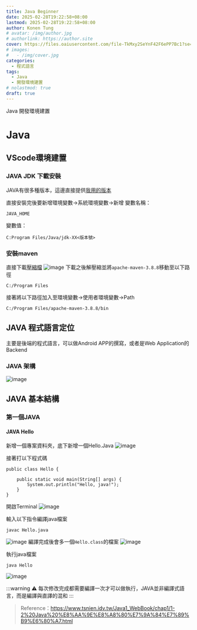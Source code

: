 ```yaml
---
title: Java Beginner
date: 2025-02-28T19:22:58+08:00
lastmod: 2025-02-28T19:22:58+08:00
author: Konen Tung
# avatar: /img/author.jpg
# authorlink: https://author.site
cover: https://files.oaiusercontent.com/file-TkMxy2SeYnF42F6ePP7Bc1?se=2025-02-28T11%3A36%3A56Z&sp=r&sv=2024-08-04&sr=b&rscc=max-age%3D604800%2C%20immutable%2C%20private&rscd=attachment%3B%20filename%3D752b9aff-a1fa-4427-8e12-789d0b83418f.webp&sig=BuMYjdaay057SCtjCG2kVomddGcRZTNH62iQ14M87vc%3D
# images:
#   - /img/cover.jpg
categories:
  - 程式語言
tags:
  - Java
  - 開發環境建置
# nolastmod: true
draft: true
---
```


Java 開發環境建置

<!--more-->

Java
===

## VScode環境建置

### JAVA JDK 下載安裝

JAVA有很多種版本，這邊直接提供[我用的版本](https://www.oracle.com/java/technologies/downloads/)

直接安裝完後要新增環境變數→系統環境變數→新增
變數名稱：
```
JAVA_HOME
```
變數值：
```
C:Program Files/Java/jdk-XX<版本號>
```

### 安裝maven
直接下載[壓縮檔](https://maven.apache.org/download.cgi)
![image](https://hackmd.io/_uploads/SkBcoqZ5yx.png)
下載之後解壓縮並將`apache-maven-3.8.8`移動至以下路徑
```
C:/Program Files
```
接著將以下路徑加入至環境變數→使用者環境變數→Path
```
C:/Program Files/apache-maven-3.8.8/bin
```

## JAVA 程式語言定位
主要是後端的程式語言，可以做Android APP的撰寫，或者是Web Application的Backend

### JAVA 架構
![image](https://hackmd.io/_uploads/BJAodsWqye.png)

## JAVA 基本結構

### 第一個JAVA

#### JAVA Hello
新增一個專案資料夾，底下新增一個Hello.Java
![image](https://hackmd.io/_uploads/ryDu09-9kx.png)

接著打以下程式碼
```java=
public class Hello {

    public static void main(String[] args) {
        System.out.println("Hello, java!");
    }
}
```

開啟Terminal
![image](https://hackmd.io/_uploads/HJOWyj-9Jg.png)

輸入以下指令編譯java檔案
```
javac Hello.java
```
![image](https://hackmd.io/_uploads/ryrpJsW51l.png)
編譯完成後會多一個`Hello.class`的檔案
![image](https://hackmd.io/_uploads/rykegsZqyl.png)

執行java檔案
```
java Hello
```
![image](https://hackmd.io/_uploads/By2Vxib9kg.png)

:::warning
:warning: 每次修改完成都需要編譯一次才可以做執行，JAVA並非編譯式語言，而是編譯與直譯的混和
:::

> Reference：https://www.tsnien.idv.tw/Java1_WebBook/chap1/1-2%20Java%20%E8%AA%9E%E8%A8%80%E7%9A%84%E7%89%B9%E6%80%A7.html